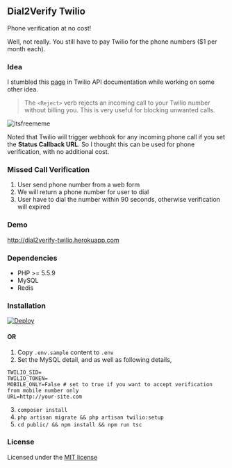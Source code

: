 ## Dial2Verify Twilio

Phone verification at no cost!

Well, not really. You still have to pay Twilio for the phone numbers ($1 per month each).

### Idea

I stumbled this [page](https://www.twilio.com/docs/api/twiml/reject) in Twilio API documentation while working on some other idea.

> The `<Reject>` verb rejects an incoming call to your Twilio number without billing you. This is very useful for blocking unwanted calls.

![itsfreememe](http://i0.kym-cdn.com/entries/icons/original/000/005/169/Screenshot_67.png "It's Free!")

Noted that Twilio will trigger webhook for any incoming phone call if you set the **Status Callback URL**. So I thought this can be used for phone verification, with no additional cost.

### Missed Call Verification

1. User send phone number from a web form
2. We will return a phone number for user to dial
3. User have to dial the number within 90 seconds, otherwise verification will expired

### Demo

http://dial2verify-twilio.herokuapp.com

### Dependencies

- PHP >= 5.5.9
- MySQL
- Redis

### Installation

[![Deploy](https://www.herokucdn.com/deploy/button.svg)](https://heroku.com/deploy?template=https://github.com/natsu90/dial2verify-twilio)

#### OR

1. Copy `.env.sample` content to `.env`
2. Set the MySQL detail, and as well as following details,
```
TWILIO_SID=
TWILIO_TOKEN=
MOBILE_ONLY=False # set to true if you want to accept verification from mobile number only
URL=http://your-site.com
```
3. `composer install`
4. `php artisan migrate && php artisan twilio:setup`
5. `cd public/ && npm install && npm run tsc`

### License

Licensed under the [MIT license](http://opensource.org/licenses/MIT)
